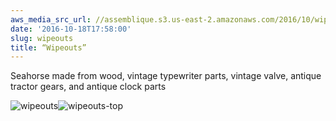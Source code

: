 ```yaml
---
aws_media_src_url: //assemblique.s3.us-east-2.amazonaws.com/2016/10/wipeouts.jpg
date: '2016-10-18T17:58:00'
slug: wipeouts
title: “Wipeouts”
---
```


 Seahorse made from wood, vintage typewriter parts, vintage valve, antique tractor gears, and antique clock parts

 ![wipeouts](//assemblique.s3.us-east-2.amazonaws.com/2016/10/wipeouts.jpg?w=602)![wipeouts-top](//assemblique.s3.us-east-2.amazonaws.com/2016/10/wipeouts-top.jpg?w=602)